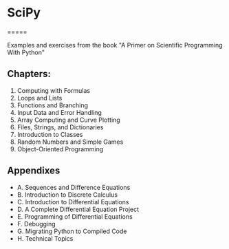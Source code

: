 # SciPy
=====

Examples and exercises from the book "A Primer on Scientific Programming With Python"

## Chapters:
1. Computing with Formulas
2. Loops and Lists
3. Functions and Branching
4. Input Data and Error Handling
5. Array Computing and Curve Plotting
6. Files, Strings, and Dictionaries
7. Introduction to Classes
8. Random Numbers and Simple Games
9. Object-Oriented Programming

## Appendixes
- A. Sequences and Difference Equations
- B. Introduction to Discrete Calculus
- C. Introduction to Differential Equations
- D. A Complete Differential Equation Project
- E. Programming of Differential Equations
- F. Debugging
- G. Migrating Python to Compiled Code
- H. Technical Topics
